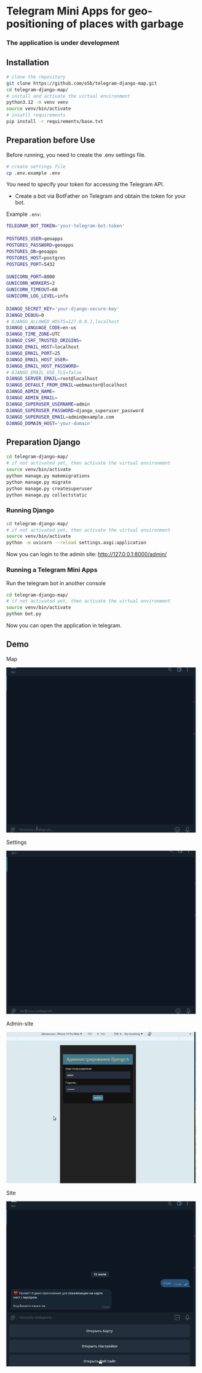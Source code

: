 # Telegram Mini Apps for geo-positioning of places with garbage

### The application is under development

## Installation

```bash
# clone the repository
git clone https://github.com/o5b/telegram-django-map.git
cd telegram-django-map/
# install and activate the virtual environment
python3.12 -m venv venv
source venv/bin/activate
# insatll requirements
pip install -r requirements/base.txt
```

## Preparation before Use

Before running, you need to create the .env settings file.

```bash
# create settings file
cp .env.example .env
```

You need to specify your token for accessing the Telegram API.

- Create a bot via BotFather on Telegram and obtain the token for your bot.

Example `.env`:

```bash
TELEGRAM_BOT_TOKEN='your-telegram-bot-token'

POSTGRES_USER=geoapps
POSTGRES_PASSWORD=geoapps
POSTGRES_DB=geoapps
POSTGRES_HOST=postgres
POSTGRES_PORT=5432

GUNICORN_PORT=8000
GUNICORN_WORKERS=2
GUNICORN_TIMEOUT=60
GUNICORN_LOG_LEVEL=info

DJANGO_SECRET_KEY='your-django-secure-key'
DJANGO_DEBUG=0
# DJANGO_ALLOWED_HOSTS=127.0.0.1,localhost
DJANGO_LANGUAGE_CODE=en-us
DJANGO_TIME_ZONE=UTC
DJANGO_CSRF_TRUSTED_ORIGINS=
DJANGO_EMAIL_HOST=localhost
DJANGO_EMAIL_PORT=25
DJANGO_EMAIL_HOST_USER=
DJANGO_EMAIL_HOST_PASSWORD=
# DJANGO_EMAIL_USE_TLS=false
DJANGO_SERVER_EMAIL=root@localhost
DJANGO_DEFAULT_FROM_EMAIL=webmaster@localhost
DJANGO_ADMIN_NAME=
DJANGO_ADMIN_EMAIL=
DJANGO_SUPERUSER_USERNAME=admin
DJANGO_SUPERUSER_PASSWORD=django_superuser_password
DJANGO_SUPERUSER_EMAIL=admin@example.com
DJANGO_DOMAIN_HOST='your-domain'
```

## Preparation Django

```bash
cd telegram-django-map/
# if not activated yet, then activate the virtual environment
source venv/bin/activate
python manage.py makemigrations
python manage.py migrate
python manage.py createsuperuser
python manage.py collectstatic
```

### Running Django

```bash
cd telegram-django-map/
# if not activated yet, then activate the virtual environment
source venv/bin/activate
python -m uvicorn --reload settings.asgi:application
```

Now you can login to the admin site: http://127.0.0.1:8000/admin/

### Running a Telegram Mini Apps

Run the telegram bot in another console

```bash
cd telegram-django-map/
# if not activated yet, then activate the virtual environment
source venv/bin/activate
python bot.py
```

Now you can open the application in telegram.

## Demo

Map

![demo](docs/demo-map.gif)

Settings

![demo](docs/demo-settings.gif)

Admin-site

![demo](docs/admin-site.gif)

Site

![demo](docs/demo-site.gif)
